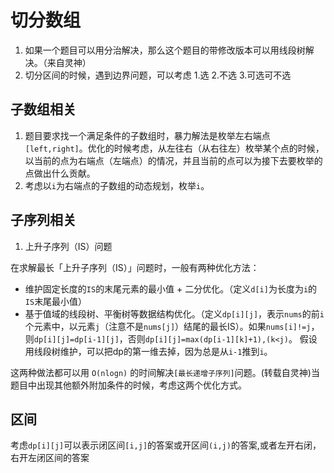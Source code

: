 # 切分数组
1. 如果一个题目可以用分治解决，那么这个题目的带修改版本可以用线段树解决。（来自灵神）
2. 切分区间的时候，遇到边界问题，可以考虑 1.选 2.不选 3.可选可不选

## 子数组相关
1. 题目要求找一个满足条件的子数组时，暴力解法是枚举左右端点`[left,right]`。优化的时候考虑，从左往右（从右往左）枚举某个点的时候，以当前的点为右端点（左端点）的情况，并且当前的点可以为接下去要枚举的点做出什么贡献。
2. 考虑以`i`为右端点的子数组的动态规划，枚举`i`。

## 子序列相关
1. 上升子序列（IS）问题

在求解最长「上升子序列（IS）」问题时，一般有两种优化方法：
- 维护固定长度的`IS`的末尾元素的最小值 + 二分优化。（定义`d[i]`为长度为`i`的`IS`末尾最小值）
- 基于值域的线段树、平衡树等数据结构优化。（定义`dp[i][j]`，表示`nums`的前`i`个元素中，以元素`j`（注意不是`nums[j]`）结尾的最长IS）。如果`nums[i]!=j`，则`dp[i][j]=dp[i-1][j]`，否则`dp[i][j]=max(dp[i-1][k]+1),(k<j)`。
假设用线段树维护，可以把dp的第一维去掉，因为总是从`i-1`推到`i`。

这两种做法都可以用 `O(nlog⁡n)` 的时间解决`[最长递增子序列]`问题。(转载自灵神)当题目中出现其他额外附加条件的时候，考虑这两个优化方式。

## 区间
考虑`dp[i][j]`可以表示闭区间`[i,j]`的答案或开区间`(i,j)`的答案,或者左开右闭，右开左闭区间的答案


